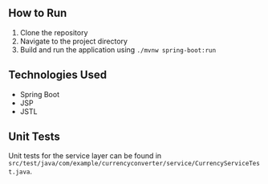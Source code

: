 
## How to Run
1. Clone the repository
2. Navigate to the project directory
3. Build and run the application using `./mvnw spring-boot:run`

## Technologies Used
- Spring Boot
- JSP
- JSTL

## Unit Tests
Unit tests for the service layer can be found in `src/test/java/com/example/currencyconverter/service/CurrencyServiceTest.java`.



